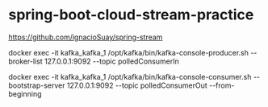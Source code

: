 # spring-boot-cloud-stream-practice

https://github.com/ignacioSuay/spring-stream

docker exec -it kafka_kafka_1 /opt/kafka/bin/kafka-console-producer.sh --broker-list 127.0.0.1:9092 --topic polledConsumerIn

docker exec -it kafka_kafka_1 /opt/kafka/bin/kafka-console-consumer.sh --bootstrap-server 127.0.0.1:9092 --topic polledConsumerOut --from-beginning


